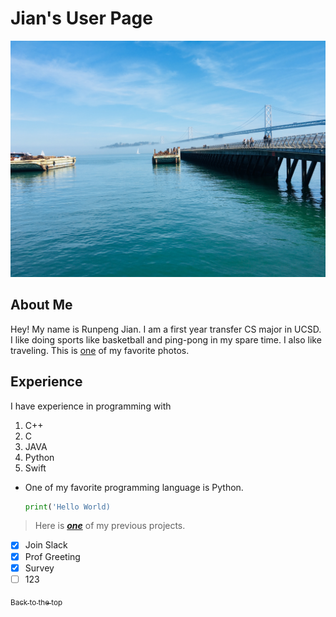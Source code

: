 # Jian's User Page
![Fisherman's Whalf](pictures/fisherman-whalf.JPG)
## About Me
Hey! My name is Runpeng Jian. I am a first year transfer CS major in UCSD. I like doing sports like basketball and ping-pong in my spare time. I also like traveling. This is [one](pictures/beach.JPG) of my favorite photos.

## Experience 
I have experience in programming with 
1. C++
2. C
3. JAVA
4. Python
5. Swift

- One of my favorite programming language is Python. 
    ```python
    print('Hello World)
    ```
>Here is [***one***](https://github.com/johncmanuel/Xplora) of my previous projects.

- [x] Join Slack
- [x] Prof Greeting
- [x] Survey
- [ ] 123

[<sub>Back to the top </sub>](https://github.com/RunpengJ/ucsd-cse110/blob/main/index.md#about-me)